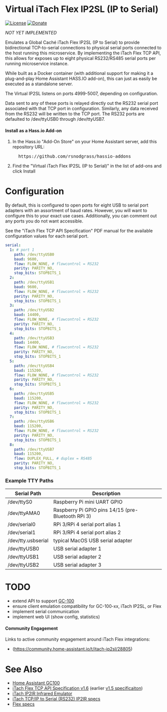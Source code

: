 # Virtual iTach Flex IP2SL (IP to Serial)

[![License](https://img.shields.io/badge/License-Apache%202.0-blue.svg)](https://opensource.org/licenses/Apache-2.0)
[![Donate](https://img.shields.io/badge/Donate-PayPal-green.svg)](https://www.paypal.com/cgi-bin/webscr?cmd=_donations&business=WREP29UDAMB6G)

*NOT YET IMPLEMENTED*

Emulates a Global Caché iTach Flex IP2SL (IP to Serial) to provide bidirectional
TCP-to-serial connections to physical serial ports connected to the host running
this microservice. By implementing the iTach Flex TCP API, this allows for exposes
up to eight physical RS232/RS485 serial ports per running microservice instance.

While built as a Docker container (with additional support for making it a plug-and-play
Home Assistant HASS.IO add-on), this can just as easily be executed as a standalone server.

The Virtual IP2SL listens on ports 4999-5007, depending on configuration.

Data sent to any of these ports is relayed directly out the RS232 serial port associated
with that TCP port in configuration. Similarly, any data received from the RS232 will
be written to the TCP port. The RS232 ports are defaulted to /dev/ttyUSB0 through /dev/ttyUSB7.

#### Install as a Hass.io Add-on

1. In the Hass.io "Add-On Store" on your Home Assistant server, add this repository URL:
<pre>
     https://github.com/rsnodgrass/hassio-addons
</pre>

2. Find the "Virtual iTach Flex IP2SL (IP to Serial)" in the list of add-ons and click Install

# Configuration

By default, this is configured to open ports for eight USB to serial port adapters
with an assortment of baud rates. However, you will want to configure this to
your exact use cases. Additionally, you can comment out any ports you do not
want accessible.

See the "iTach Flex TCP API Specification" PDF manual for the available configuration
values for each serial port.

```yaml
serial:
  1: # port 1
    path: /dev/ttyUSB0
    baud: 9600,
    flow: FLOW_NONE, # flowcontrol = RS232
    parity: PARITY_NO,
    stop_bits: STOPBITS_1
  2: 
    path: /dev/ttyUSB1
    baud: 9600,
    flow: FLOW_NONE, # flowcontrol = RS232
    parity: PARITY_NO,
    stop_bits: STOPBITS_1
  3: 
    path: /dev/ttyUSB2
    baud: 14400,
    flow: FLOW_NONE, # flowcontrol = RS232
    parity: PARITY_NO,
    stop_bits: STOPBITS_1
  4: 
    path: /dev/ttyUSB3
    baud: 14400,
    flow: FLOW_NONE, # flowcontrol = RS232
    parity: PARITY_NO,
    stop_bits: STOPBITS_1
  5: 
    path: /dev/ttyUSB4
    baud: 115200,
    flow: FLOW_NONE, # flowcontrol = RS232
    parity: PARITY_NO,
    stop_bits: STOPBITS_1
  6:
    path: /dev/ttyUSB5
    baud: 115200,
    flow: FLOW_NONE, # flowcontrol = RS232
    parity: PARITY_NO,
    stop_bits: STOPBITS_1
  7:
    path: /dev/ttyUSB6
    baud: 115200,
    flow: FLOW_NONE, # flowcontrol = RS232
    parity: PARITY_NO,
    stop_bits: STOPBITS_1
  8:
    path: /dev/ttyUSB7
    baud: 115200,
    flow: DUPLEX_FULL, # duplex = RS485
    parity: PARITY_NO,
    stop_bits: STOPBITS_1
```

### Example TTY Paths

| Serial Path        | Description                                         |
| ------------------ | --------------------------------------------------- |
| /dev/ttyS0         | Raspberry Pi mini UART GPIO                         |
| /dev/ttyAMA0       | Raspberry Pi GPIO pins 14/15 (pre-Bluetooth RPi 3)  |
| /dev/serial0       | RPi 3/RPi 4 serial port alias 1                     |
| /dev/serial1       | RPi 3/RPi 4 serial port alias 2                     |
| /dev/tty.usbserial | typical MacOS USB serial adapter                    |
| /dev/ttyUSB0       | USB serial adapter 1                                |
| /dev/ttyUSB1       | USB serial adapter 2                                |
| /dev/ttyUSB2       | USB serial adapter 3                                |

# TODO

* extend API to support [GC-100](https://www.globalcache.com/files/docs/API-GC-100.pdf)
* ensure client emulation compatibility for GC-100-xx, iTach IP2SL, or Flex
* implement serial communication
* implement web UI (show config, statistics)

#### Community Engagement

Links to active community engagement around iTach Flex integrations:

* (https://community.home-assistant.io/t/itach-ip2sl/28805)

# See Also

* [Home Assistant GC100](https://www.home-assistant.io/components/gc100)
* [iTach Flex TCP API Specification v1.6](https://www.globalcache.com/files/releases/flex-16/API-Flex_TCP_1.6.pdf)
  (earlier [v1.5 specificaiton](https://www.globalcache.com/files/docs/API-iTach.pdf))
* [iTach IP2IR Infrared Emulator](https://github.com/probonopd/ESP8266iTachEmulator/)
* [iTach TCP/IP to Serial (RS232) IP2IR specs](https://www.globalcache.com/products/itach/ip2slspecs/)
* [Flex specs](https://www.globalcache.com/products/flex/flc-slspec/)
